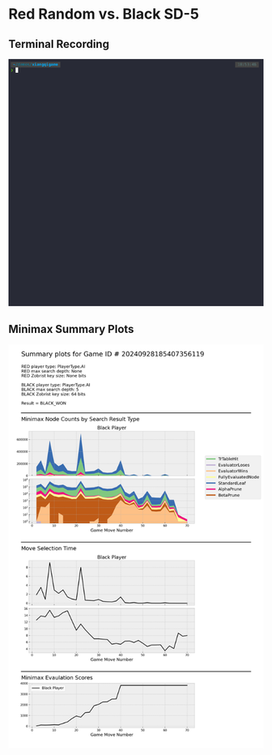 # Red Random vs. Black SD-5

## Terminal Recording
![demo](gifs/game_04.gif)


## Minimax Summary Plots
![game_04_plot](game_summaries/20240928185407356119-game_04/20240928185407356119.png)
